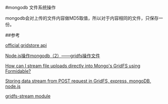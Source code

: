 #mongodb 文件系统操作

mongodb会对上传的文件内容做MD5取值，所以对于内容相同的文件，只保存一份。


##参考

[official gridstore api][3]

[Node.js操作mongodb（2）——gridfs操作文件][0]

[How can I stream file uploads directly into Mongo's GridFS using Formidable?][2]

[Storing data stream from POST request in GridFS, express, mongoDB, node.js][1]

[gridfs-stream module][4]


[0]:http://toozhao.com/2012/10/24/201210nodejs-mongodb-gridfs/  "Node.js操作mongodb（2）——gridfs操作文件"
[1]:http://stackoverflow.com/questions/20860005/storing-data-stream-from-post-request-in-gridfs-express-mongodb-node-js "Storing data stream from POST request in GridFS, express, mongoDB, node.js"
[2]:http://stackoverflow.com/questions/10469350/how-can-i-stream-file-uploads-directly-into-mongos-gridfs-using-formidable "How can I stream file uploads directly into Mongo's GridFS using Formidable?"
[3]:http://mongodb.github.io/node-mongodb-native/api-generated/gridstore.html "official gridstore api"
[4]:https://github.com/aheckmann/gridfs-stream "gridfs-stream module"